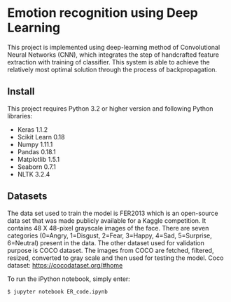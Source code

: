 # Emotion recognition using Deep Learning

This project is implemented using deep-learning method of Convolutional Neural Networks (CNN), which integrates the step of handcrafted feature extraction with training of classifier. This system is able to achieve the relatively most optimal solution through the process of backpropagation.

## Install

This project requires Python 3.2 or higher version and following Python libraries:
*	Keras 1.1.2
*	Scikit Learn 0.18
*	Numpy 1.11.1
*	Pandas 0.18.1
*	Matplotlib 1.5.1
*	Seaborn 0.7.1
*	NLTK 3.2.4

## Datasets
The data set used to train the model is FER2013 which is an open-source data set that was made publicly available for a Kaggle competition. It contains 48 X 48-pixel grayscale images of the face. There are seven categories (0=Angry, 1=Disgust, 2=Fear, 3=Happy, 4=Sad, 5=Surprise, 6=Neutral) present in the data. 
The other dataset used for validation purpose is COCO dataset. The images from COCO are fetched, filtered, resized, converted to gray scale and then used for testing the model.
Coco dataset: https://cocodataset.org/#home

To run the iPython notebook, simply enter:
```
$ jupyter notebook ER_code.ipynb
```
